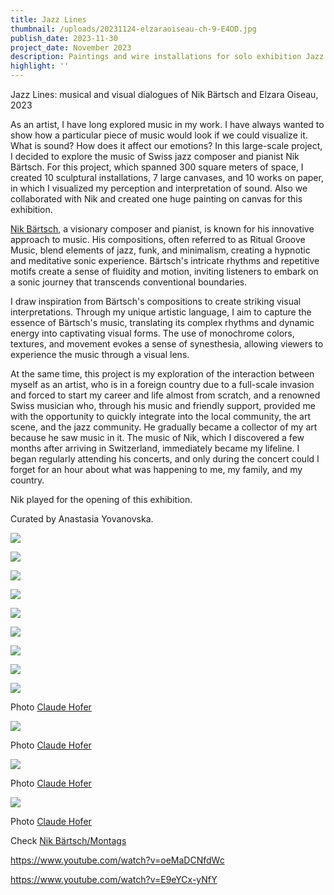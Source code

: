 ```yaml
---
title: Jazz Lines
thumbnail: /uploads/20231124-elzaraoiseau-ch-9-E4OD.jpg
publish_date: 2023-11-30
project_date: November 2023
description: Paintings and wire installations for solo exhibition Jazz Lines
highlight: ''
---
```

Jazz Lines: musical and visual dialogues of Nik Bärtsch and Elzara Oiseau, 2023

As an artist, I have long explored music in my work. I have always wanted to show how a particular piece of music would look if we could visualize it. What is sound? How does it affect our emotions? In this large-scale project, I decided to explore the music of Swiss jazz composer and pianist Nik Bärtsch. For this project, which spanned 300 square meters of space, I created 10 sculptural installations, 7 large canvases, and 10 works on paper, in which I visualized my perception and interpretation of sound. Also we collaborated with Nik and created one huge painting on canvas for this exhibition.

[Nik Bärtsch](https://www.nikbaertsch.com/), a visionary composer and pianist, is known for his innovative approach to music. His compositions, often referred to as Ritual Groove Music, blend elements of jazz, funk, and minimalism, creating a hypnotic and meditative sonic experience. Bärtsch's intricate rhythms and repetitive motifs create a sense of fluidity and motion, inviting listeners to embark on a sonic journey that transcends conventional boundaries.

I draw inspiration from Bärtsch's compositions to create striking visual interpretations. Through my unique artistic language, I aim to capture the essence of Bärtsch's music, translating its complex rhythms and dynamic energy into captivating visual forms. The use of monochrome colors, textures, and movement evokes a sense of synesthesia, allowing viewers to experience the music through a visual lens.

At the same time, this project is my exploration of the interaction between myself as an artist, who is in a foreign country due to a full-scale invasion and forced to start my career and life almost from scratch, and a renowned Swiss musician who, through his music and friendly support, provided me with the opportunity to quickly integrate into the local community, the art scene, and the jazz community. He gradually became a collector of my art because he saw music in it. The music of Nik, which I discovered a few months after arriving in Switzerland, immediately became my lifeline. I began regularly attending his concerts, and only during the concert could I forget for an hour about what was happening to me, my family, and my country.

Nik played for the opening of this exhibition.

Curated by Anastasia Yovanovska.

![](/uploads/copi-1-EyMT.jpg)

![](/uploads/modul-59-QwMz.jpg)

![](/uploads/moonday-QxOD.jpg)

![](/uploads/copi-3-kwMj.jpg)

![](/uploads/photo_2024-10-11_19-38-26-YwMj.jpg)

![](/uploads/photo_2024-02-06_18-13-08--2--k4Nj.jpg)

![](/uploads/photo_2024-02-06_18-13-08-EwNj.jpg)

![](/uploads/copi-2-g4Mz.jpg)

![](/uploads/20231124-elzaraoiseau-ch-4-M2OD.jpg)

Photo [Claude Hofer](https://claude-hofer.com/)

![](/uploads/20231124-elzaraoiseau-ch-7-A4Mj.jpg)

Photo [Claude Hofer](https://claude-hofer.com/)

![](/uploads/20231124-elzaraoiseau-ch-2-k0OD.jpg)

Photo [Claude Hofer](https://claude-hofer.com/)

![](/uploads/20231124-elzaraoiseau-ch-9-kzMj.jpg)

Photo [Claude Hofer](https://claude-hofer.com/)

Check [Nik Bärtsch/Montags](https://www.nikbaertsch.com/montags)

https://www.youtube.com/watch?v=oeMaDCNfdWc

https://www.youtube.com/watch?v=E9eYCx-yNfY
